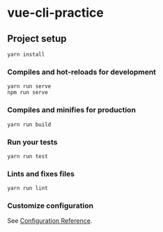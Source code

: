 # vue-cli-practice

## Project setup
```
yarn install
```

### Compiles and hot-reloads for development
```
yarn run serve
npm run serve
```

### Compiles and minifies for production
```
yarn run build
```

### Run your tests
```
yarn run test
```

### Lints and fixes files
```
yarn run lint
```

### Customize configuration
See [Configuration Reference](https://cli.vuejs.org/config/).

